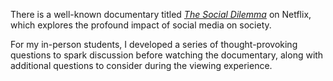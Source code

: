 There is a well-known documentary titled [*The Social Dilemma*](https://www.netflix.com/title/81254224) on Netflix, which explores the profound impact of social media on society. 

For my in-person students, I developed a series of thought-provoking questions to spark discussion before watching the documentary, along with additional questions to consider during the viewing experience.
